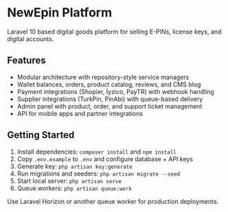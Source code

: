 # NewEpin Platform

Laravel 10 based digital goods platform for selling E-PINs, license keys, and digital accounts.

## Features
- Modular architecture with repository-style service managers
- Wallet balances, orders, product catalog, reviews, and CMS blog
- Payment integrations (Shopier, İyzico, PayTR) with webhook handling
- Supplier integrations (TurkPin, PinAbi) with queue-based delivery
- Admin panel with product, order, and support ticket management
- API for mobile apps and partner integrations

## Getting Started
1. Install dependencies: `composer install` and `npm install`
2. Copy `.env.example` to `.env` and configure database + API keys
3. Generate key: `php artisan key:generate`
4. Run migrations and seeders: `php artisan migrate --seed`
5. Start local server: `php artisan serve`
6. Queue workers: `php artisan queue:work`

Use Laravel Horizon or another queue worker for production deployments.


